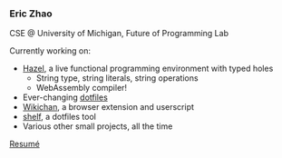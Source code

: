 ### Eric Zhao

CSE @ University of Michigan, Future of Programming Lab

Currently working on:
-   [Hazel](https://hazel.org), a live functional programming environment with typed holes
    -   String type, string literals, string operations
    -   WebAssembly compiler!
-   Ever-changing [dotfiles](https://github.com/mirryi/dotfiles)
-   [Wikichan](https://github.com/mirryi/wikichan), a browser extension and userscript
-   [shelf](https://github.com/mirryi/shelf), a dotfiles tool
-   Various other small projects, all the time

[Resumé](https://github.com/mirryi/cv/releases/download/latest/cv.pdf)
